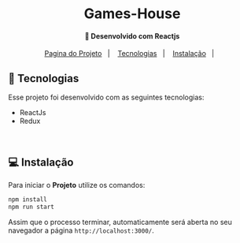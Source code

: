 <h1 align="center">
     Games-House
</h1>

<h4 align="center">
  🚀 Desenvolvido com Reactjs
</h4>

<p align="center">
  <a href="">Pagina do Projeto</a>&nbsp;&nbsp;&nbsp;|&nbsp;&nbsp;&nbsp;
  <a href="#rocket-tecnologias">Tecnologias</a>&nbsp;&nbsp;&nbsp;|&nbsp;&nbsp;&nbsp;
  <a href="#-instalação">Instalação</a>&nbsp;&nbsp;&nbsp;|&nbsp;&nbsp;&nbsp;
  
</p>

## :rocket: Tecnologias

Esse projeto foi desenvolvido com as seguintes tecnologias:

- ReactJs
- Redux
<br>

## 💻 Instalação

Para iniciar o **Projeto** utilize os comandos:

```bash
npm install
npm run start
```

Assim que o processo terminar, automaticamente será aberta no seu navegador a página `http://localhost:3000/`.
